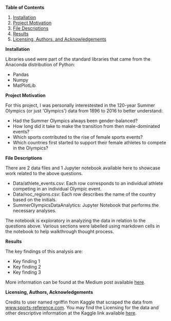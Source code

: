 **Table of Contents**

1. [Installation](Installation)
2. [Project Motivation](Project-Motivation)
3. [File Descriptions](File-Descriptions)
4. [Results](Results)
5. [Licensing, Authors, and Acknowledgements](Licensing,-Authors,-and-Acknowledgements)

**Installation**

Libraries used were part of the standard libraries that came from the Anaconda distribution of Python:
- Pandas
- Numpy
- MatPlotLib

**Project Motivation**

For this project, I was personally interestested in the 120-year Summer Olympics (or just 'Olympics') data from 1896 to 2016 to better understand:
- Had the Summer Olympics always been gender-balanced?
- How long did it take to make the transition from then male-dominated events?
- Which sports contributed to the rise of female sports events?
- Which countries first started to support their female athletes to compete in the Olympics?

**File Descriptions**

There are 2 data files and 1 Jupyter notebook available here to showcase work related to the above questions. 
- Data/athlete_events.csv: Each row corresponds to an individual athlete competing in an individual Olympic event.
- Data/noc_regions.csv: Each row describes the name of the country based on the initials.
- SummerOlympicsDataAnalytics: Jupyter Notebook that performs the necessary analyses.

The notebook is exploratory in analyzing the data in relation to the questions above. Various sections were labelled using markdown cells in the notebook to help walkthrough thought process.

**Results**

The key findings of this analysis are:
- Key finding 1
- Key finding 2
- Key finding 3

More information can be found at the Medium post available [here](https://medium.com/@fuchengliew/30de67bb087d).

**Licensing, Authors, Acknowledgements**

Credits to user named rgriffin from Kaggle that scraped the data from www.sports-reference.com. You may find the Licensing for the data and other descriptive information at the Kaggle link available [here](https://www.kaggle.com/heesoo37/120-years-of-olympic-history-athletes-and-results).
